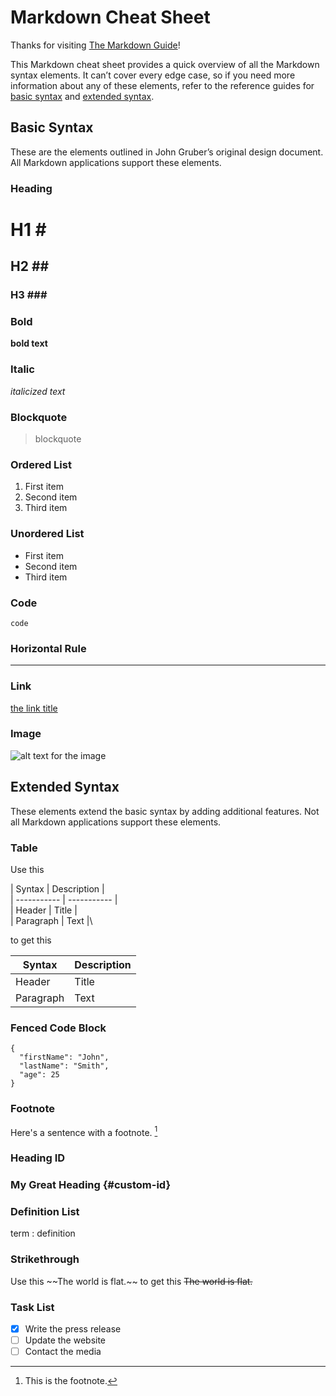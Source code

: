 # Markdown Cheat Sheet

Thanks for visiting [The Markdown Guide](https://www.markdownguide.org)!

This Markdown cheat sheet provides a quick overview of all the Markdown syntax elements. It can’t cover every edge case, so if you need more information about any of these elements, refer to the reference guides for [basic syntax](https://www.markdownguide.org/basic-syntax) and [extended syntax](https://www.markdownguide.org/extended-syntax).

## Basic Syntax

These are the elements outlined in John Gruber’s original design document. All Markdown applications support these elements.

### Heading

# H1	\#
## H2	\##
### H3	\###

### Bold

**bold text**

### Italic

*italicized text*

### Blockquote

> blockquote

### Ordered List

1. First item
2. Second item
3. Third item

### Unordered List

- First item
- Second item
- Third item

### Code

`code`

### Horizontal Rule

---

### Link

[the link title](https://www.example.com)

### Image

![alt text for the image](image.jpg)

## Extended Syntax

These elements extend the basic syntax by adding additional features. Not all Markdown applications support these elements.

### Table
Use this  

\| Syntax | Description |\
\| ----------- | ----------- |\
\| Header | Title |\
\| Paragraph | Text |\

to get this  

| Syntax | Description |
| ----------- | ----------- |
| Header | Title |
| Paragraph | Text |  

### Fenced Code Block

```
{
  "firstName": "John",
  "lastName": "Smith",
  "age": 25
}
```

### Footnote

Here's a sentence with a footnote. [^1]

[^1]: This is the footnote.

### Heading ID

### My Great Heading {#custom-id}

### Definition List

term
: definition

### Strikethrough
Use this
\~~The world is flat.~~
to get this
~~The world is flat.~~

### Task List

- [x] Write the press release
- [ ] Update the website
- [ ] Contact the media

